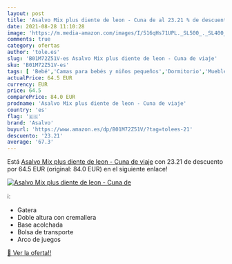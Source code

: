 ```yaml
---
layout: post
title: 'Asalvo Mix plus diente de leon - Cuna de al 23.21 % de descuento'
date: 2021-08-28 11:10:28
image: 'https://m.media-amazon.com/images/I/516qHs71UPL._SL500_._SL400_.jpg'
comments: true
category: ofertas
author: 'tole.es'
slug: 'B01M72Z51V-es Asalvo Mix plus diente de leon - Cuna de viaje'
sku: 'B01M72Z51V-es'
tags: [ 'Bebé','Camas para bebés y niños pequeños','Dormitorio','Muebles para bebé','asalvo', ]
actualPrice: 64.5 EUR
currency: EUR
price: 64.5
comparePrice: 84.0 EUR
prodname: 'Asalvo Mix plus diente de leon - Cuna de viaje'
country: 'es'
flag: '🇪🇸'
brand: 'Asalvo'
buyurl: 'https://www.amazon.es/dp/B01M72Z51V/?tag=tolees-21'
descuento: '23.21'
average: '67.3'
---
```


Está [Asalvo Mix plus diente de leon - Cuna de viaje](https://www.amazon.es/dp/B01M72Z51V/?tag=tolees-21) con 23.21 de descuento por 64.5 EUR (original: 84.0 EUR) en el siguiente enlace!

[![Asalvo Mix plus diente de leon - Cuna de](https://m.media-amazon.com/images/I/516qHs71UPL._SL500_._SL400_.jpg)](https://www.amazon.es/dp/B01M72Z51V/?tag=tolees-21)

ℹ️:

- Gatera
- Doble altura con cremallera
- Base acolchada
- Bolsa de transporte
- Arco de juegos

[🛒 Ver la oferta!!](https://www.amazon.es/dp/B01M72Z51V/?tag=tolees-21)
